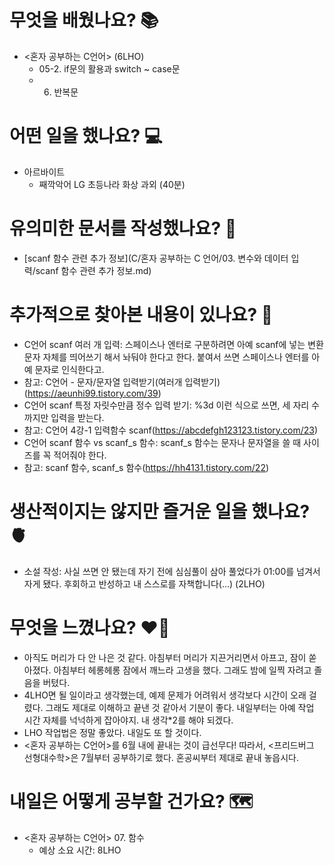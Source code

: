 # 무엇을 배웠나요? 📚 
- <혼자 공부하는 C언어> (6LHO)
    - 05-2. if문의 활용과 switch ~ case문
    - 06. 반복문

# 어떤 일을 했나요? 💻
- 아르바이트
    - 째깍악어 LG 초등나라 화상 과외 (40분)

# 유의미한 문서를 작성했나요? 📝
- [scanf 함수 관련 추가 정보](C/혼자 공부하는 C 언어/03. 변수와 데이터 입력/scanf 함수 관련 추가 정보.md)

# 추가적으로 찾아본 내용이 있나요? 🌊
- C언어 scanf 여러 개 입력: 스페이스나 엔터로 구분하려면 아예 scanf에 넣는 변환 문자 자체를 띄어쓰기 해서 놔둬야 한다고 한다. 붙여서 쓰면 스페이스나 엔터를 아예 문자로 인식한다고.
- 참고: C언어 - 문자/문자열 입력받기(여러개 입력받기)(https://aeunhi99.tistory.com/39)
- C언어 scanf 특정 자릿수만큼 정수 입력 받기: %3d 이런 식으로 쓰면, 세 자리 수까지만 입력을 받는다.
- 참고: C언어 4강-1 입력함수 scanf(https://abcdefgh123123.tistory.com/23)
- C언어 scanf 함수 vs scanf_s 함수: scanf_s 함수는 문자나 문자열을 쓸 때 사이즈를 꼭 적어줘야 한다.
- 참고: scanf 함수, scanf_s 함수(https://hh4131.tistory.com/22)

# 생산적이지는 않지만 즐거운 일을 했나요? 🫀
- 소설 작성: 사실 쓰면 안 됐는데 자기 전에 심심풀이 삼아 풀었다가 01:00를 넘겨서 자게 됐다. 후회하고 반성하고 내 스스로를 자책합니다(...) (2LHO)

# 무엇을 느꼈나요? ❤️‍🔥
- 아직도 머리가 다 안 나은 것 같다. 아침부터 머리가 지끈거리면서 아프고, 잠이 쏟아졌다. 아침부터 헤롱헤롱 잠에서 깨느라 고생을 했다. 그래도 밤에 일찍 자려고 졸음을 버텼다.
- 4LHO면 될 일이라고 생각했는데, 예제 문제가 어려워서 생각보다 시간이 오래 걸렸다. 그래도 제대로 이해하고 끝낸 것 같아서 기분이 좋다. 내일부터는 아예 작업 시간 자체를 넉넉하게 잡아야지. 내 생각*2를 해야 되겠다.
- LHO 작업법은 정말 좋았다. 내일도 또 할 것이다.
- <혼자 공부하는 C언어>를 6월 내에 끝내는 것이 급선무다! 따라서, <프리드버그 선형대수학>은 7월부터 공부하기로 했다. 혼공씨부터 제대로 끝내 놓읍시다.

# 내일은 어떻게 공부할 건가요? 🗺
- <혼자 공부하는 C언어> 07. 함수
    - 예상 소요 시간: 8LHO